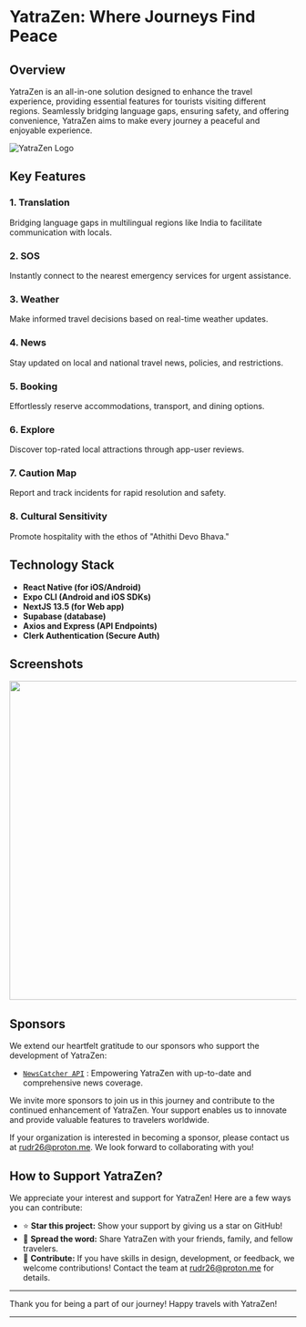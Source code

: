 # YatraZen: Where Journeys Find Peace

## Overview

YatraZen is an all-in-one solution designed to enhance the travel experience, providing essential features for tourists visiting different regions. Seamlessly bridging language gaps, ensuring safety, and offering convenience, YatraZen aims to make every journey a peaceful and enjoyable experience.

![YatraZen Logo](https://ucarecdn.com/b71f779c-9894-48cf-9383-6ce0256d5956/-/scale_crop/385x91/-/format/auto/-/quality/normal/-/rasterize/)

## Key Features

### 1. Translation
Bridging language gaps in multilingual regions like India to facilitate communication with locals.

### 2. SOS
Instantly connect to the nearest emergency services for urgent assistance.

### 3. Weather
Make informed travel decisions based on real-time weather updates.

### 4. News
Stay updated on local and national travel news, policies, and restrictions.

### 5. Booking
Effortlessly reserve accommodations, transport, and dining options.

### 6. Explore
Discover top-rated local attractions through app-user reviews.

### 7. Caution Map
Report and track incidents for rapid resolution and safety.

### 8. Cultural Sensitivity
Promote hospitality with the ethos of "Athithi Devo Bhava."

## Technology Stack

- **React Native (for iOS/Android)**
- **Expo CLI (Android and iOS SDKs)**
- **NextJS 13.5 (for Web app)**
- **Supabase (database)**
- **Axios and Express (API Endpoints)**
- **Clerk Authentication (Secure Auth)**

## Screenshots

<img src="https://ucarecdn.com/1c53f2b7-4a42-4e6a-b4c0-ad298bbba937/-/scale_crop/838x1264/-/format/auto/-/quality/best/" width="560">

## Sponsors

We extend our heartfelt gratitude to our sponsors who support the development of YatraZen:

- [```NewsCatcher API```](https://www.newscatcherapi.com/) : Empowering YatraZen with up-to-date and comprehensive news coverage.

We invite more sponsors to join us in this journey and contribute to the continued enhancement of YatraZen. Your support enables us to innovate and provide valuable features to travelers worldwide.

If your organization is interested in becoming a sponsor, please contact us at [rudr26@proton.me](mailto:rudr26@proton.me). We look forward to collaborating with you!

## How to Support YatraZen?

We appreciate your interest and support for YatraZen! Here are a few ways you can contribute:

- ⭐ **Star this project:** Show your support by giving us a star on GitHub!
- 📣 **Spread the word:** Share YatraZen with your friends, family, and fellow travelers.
- 🚀 **Contribute:** If you have skills in design, development, or feedback, we welcome contributions! Contact the team at rudr26@proton.me for details.

---

Thank you for being a part of our journey! Happy travels with YatraZen!

---
